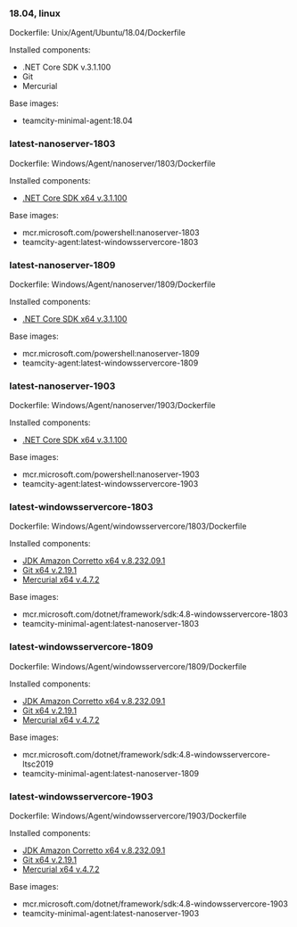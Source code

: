 ### 18.04, linux

Dockerfile: Unix/Agent/Ubuntu/18.04/Dockerfile

Installed components:
- .NET Core SDK v.3.1.100
- Git
- Mercurial

Base images:
- teamcity-minimal-agent:18.04

### latest-nanoserver-1803

Dockerfile: Windows/Agent/nanoserver/1803/Dockerfile

Installed components:
- [.NET Core SDK x64 v.3.1.100](https://dotnetcli.blob.core.windows.net/dotnet/Sdk/3.1.100/dotnet-sdk-3.1.100-win-x64.zip)

Base images:
- mcr.microsoft.com/powershell:nanoserver-1803
- teamcity-agent:latest-windowsservercore-1803

### latest-nanoserver-1809

Dockerfile: Windows/Agent/nanoserver/1809/Dockerfile

Installed components:
- [.NET Core SDK x64 v.3.1.100](https://dotnetcli.blob.core.windows.net/dotnet/Sdk/3.1.100/dotnet-sdk-3.1.100-win-x64.zip)

Base images:
- mcr.microsoft.com/powershell:nanoserver-1809
- teamcity-agent:latest-windowsservercore-1809

### latest-nanoserver-1903

Dockerfile: Windows/Agent/nanoserver/1903/Dockerfile

Installed components:
- [.NET Core SDK x64 v.3.1.100](https://dotnetcli.blob.core.windows.net/dotnet/Sdk/3.1.100/dotnet-sdk-3.1.100-win-x64.zip)

Base images:
- mcr.microsoft.com/powershell:nanoserver-1903
- teamcity-agent:latest-windowsservercore-1903

### latest-windowsservercore-1803

Dockerfile: Windows/Agent/windowsservercore/1803/Dockerfile

Installed components:
- [JDK Amazon Corretto x64 v.8.232.09.1](https://d3pxv6yz143wms.cloudfront.net/8.232.09.1/amazon-corretto-8.232.09.1-windows-x64-jdk.zip)
- [Git x64 v.2.19.1](https://github.com/git-for-windows/git/releases/download/v2.19.1.windows.1/MinGit-2.19.1-64-bit.zip)
- [Mercurial x64 v.4.7.2](https://bitbucket.org/tortoisehg/files/downloads/mercurial-4.7.2-x64.msi)

Base images:
- mcr.microsoft.com/dotnet/framework/sdk:4.8-windowsservercore-1803
- teamcity-minimal-agent:latest-nanoserver-1803

### latest-windowsservercore-1809

Dockerfile: Windows/Agent/windowsservercore/1809/Dockerfile

Installed components:
- [JDK Amazon Corretto x64 v.8.232.09.1](https://d3pxv6yz143wms.cloudfront.net/8.232.09.1/amazon-corretto-8.232.09.1-windows-x64-jdk.zip)
- [Git x64 v.2.19.1](https://github.com/git-for-windows/git/releases/download/v2.19.1.windows.1/MinGit-2.19.1-64-bit.zip)
- [Mercurial x64 v.4.7.2](https://bitbucket.org/tortoisehg/files/downloads/mercurial-4.7.2-x64.msi)

Base images:
- mcr.microsoft.com/dotnet/framework/sdk:4.8-windowsservercore-ltsc2019
- teamcity-minimal-agent:latest-nanoserver-1809

### latest-windowsservercore-1903

Dockerfile: Windows/Agent/windowsservercore/1903/Dockerfile

Installed components:
- [JDK Amazon Corretto x64 v.8.232.09.1](https://d3pxv6yz143wms.cloudfront.net/8.232.09.1/amazon-corretto-8.232.09.1-windows-x64-jdk.zip)
- [Git x64 v.2.19.1](https://github.com/git-for-windows/git/releases/download/v2.19.1.windows.1/MinGit-2.19.1-64-bit.zip)
- [Mercurial x64 v.4.7.2](https://bitbucket.org/tortoisehg/files/downloads/mercurial-4.7.2-x64.msi)

Base images:
- mcr.microsoft.com/dotnet/framework/sdk:4.8-windowsservercore-1903
- teamcity-minimal-agent:latest-nanoserver-1903


